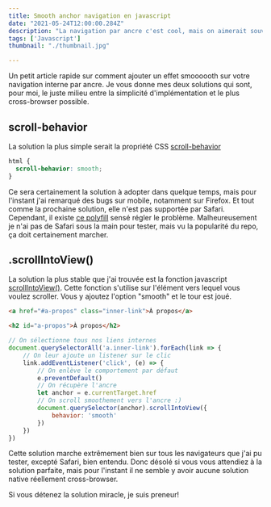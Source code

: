 ```yaml
---
title: Smooth anchor navigation en javascript
date: "2021-05-24T12:00:00.284Z"
description: "La navigation par ancre c'est cool, mais on aimerait souvent ajouter une petite animation smooth. Il existe beaucoup de solutions pour le faire, qui marchent toutes plus ou moins (surtout moins). Voici les meilleures solutions que j'ai trouvées."
tags: ['Javascript']
thumbnail: "./thumbnail.jpg"

---
```


Un petit article rapide sur comment ajouter un effet smoooooth sur votre navigation interne par ancre. Je vous donne mes deux solutions qui sont, pour moi, le juste milieu entre la simplicité d'implémentation et le plus cross-browser possible.

## scroll-behavior

La solution la plus simple serait la propriété CSS [scroll-behavior](https://developer.mozilla.org/docs/Web/CSS/scroll-behavior)

```css
html {
  scroll-behavior: smooth;
}
```

Ce sera certainement la solution à adopter dans quelque temps, mais pour l'instant j'ai remarqué des bugs sur mobile, notamment sur Firefox. Et tout comme la prochaine solution, elle n'est pas supportée par Safari. Cependant, il existe [ce polyfill](https://github.com/iamdustan/smoothscroll) sensé régler le problème. Malheureusement je n'ai pas de Safari sous la main pour tester, mais vu la popularité du repo, ça doit certainement marcher.

## .scrollIntoView()

La solution la plus stable que j'ai trouvée est la fonction javascript [scrollIntoView()](https://developer.mozilla.org/docs/Web/API/Element/scrollIntoView).  Cette fonction s'utilise sur l'élément vers lequel vous voulez scroller. Vous y ajoutez l'option "smooth" et le tour est joué.

```html
<a href="#a-propos" class="inner-link">À propos</a>

<h2 id="a-propos">À propos</h2>
```

```javascript
// On sélectionne tous nos liens internes
document.querySelectorAll('a.inner-link').forEach(link => {
    // On leur ajoute un listener sur le clic
    link.addEventListener('click', (e) => {
        // On enlève le comportement par défaut
        e.preventDefault()
        // On récupère l'ancre
        let anchor = e.currentTarget.href
        // On scroll smoothement vers l'ancre :)
        document.querySelector(anchor).scrollIntoView({
            behavior: 'smooth'
        })
    })
})
```

Cette solution marche extrêmement bien sur tous les navigateurs que j'ai pu tester, excepté Safari, bien entendu.  Donc désolé si vous vous attendiez à la solution parfaite, mais pour l'instant il ne semble y avoir aucune solution native réellement cross-browser.

Si vous détenez la solution miracle, je suis preneur!